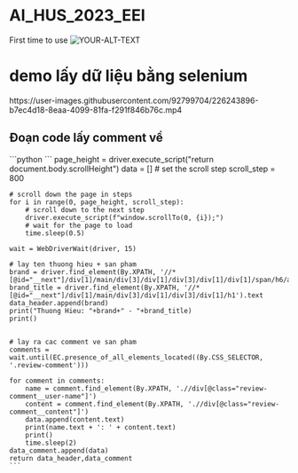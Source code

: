 # AI_HUS_2023_EEI
First time to use
<picture>
 <source media="(prefers-color-scheme: dark)" srcset="YOUR-DARKMODE-IMAGE">
 <source media="(prefers-color-scheme: light)" srcset="YOUR-LIGHTMODE-IMAGE">
 <img alt="YOUR-ALT-TEXT" src="YOUR-DEFAULT-IMAGE">
</picture>

<h1> demo lấy dữ liệu bằng selenium</h1>
https://user-images.githubusercontent.com/92799704/226243896-b7ec4d18-8eaa-4099-81fa-f291f846b76c.mp4

<h2>Đoạn code lấy comment về</h2>
```python
   ```
    page_height = driver.execute_script("return document.body.scrollHeight")
    data = []
    # set the scroll step
    scroll_step = 800

    # scroll down the page in steps
    for i in range(0, page_height, scroll_step):
        # scroll down to the next step
        driver.execute_script(f"window.scrollTo(0, {i});")
        # wait for the page to load
        time.sleep(0.5)
    
    wait = WebDriverWait(driver, 15)

    # lay ten thuong hieu + san pham
    brand = driver.find_element(By.XPATH, '//*[@id="__next"]/div[1]/main/div[3]/div[1]/div[3]/div[1]/div[1]/span/h6/a').text
    brand_title = driver.find_element(By.XPATH, '//*[@id="__next"]/div[1]/main/div[3]/div[1]/div[3]/div[1]/h1').text
    data_header.append(brand)
    print("Thuong Hieu: "+brand+" - "+brand_title)
    print()


    # lay ra cac comment ve san pham
    comments = wait.until(EC.presence_of_all_elements_located((By.CSS_SELECTOR, '.review-comment')))

    for comment in comments:
        name = comment.find_element(By.XPATH, './/div[@class="review-comment__user-name"]')
        content = comment.find_element(By.XPATH, './/div[@class="review-comment__content"]')
        data.append(content.text)
        print(name.text + ': ' + content.text)
        print()
        time.sleep(2)
    data_comment.append(data)
    return data_header,data_comment
    ```
```
